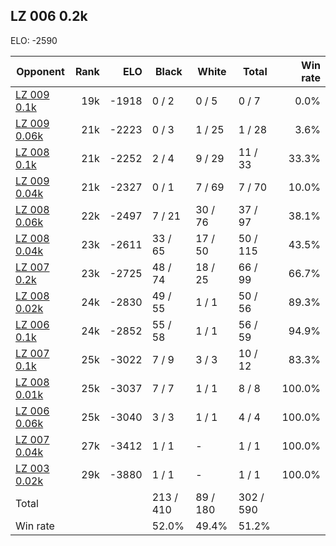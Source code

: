 ## LZ 006 0.2k ##

ELO: -2590

Opponent | Rank | ELO | Black | White | Total | Win rate
---------|-----:|----:|-------|-------|-------|-------:
[LZ 009 0.1k](LZ%20009%200.1k.md) | 19k | -1918 | 0 / 2 | 0 / 5 | 0 / 7 | 0.0%
[LZ 009 0.06k](LZ%20009%200.06k.md) | 21k | -2223 | 0 / 3 | 1 / 25 | 1 / 28 | 3.6%
[LZ 008 0.1k](LZ%20008%200.1k.md) | 21k | -2252 | 2 / 4 | 9 / 29 | 11 / 33 | 33.3%
[LZ 009 0.04k](LZ%20009%200.04k.md) | 21k | -2327 | 0 / 1 | 7 / 69 | 7 / 70 | 10.0%
[LZ 008 0.06k](LZ%20008%200.06k.md) | 22k | -2497 | 7 / 21 | 30 / 76 | 37 / 97 | 38.1%
[LZ 008 0.04k](LZ%20008%200.04k.md) | 23k | -2611 | 33 / 65 | 17 / 50 | 50 / 115 | 43.5%
[LZ 007 0.2k](LZ%20007%200.2k.md) | 23k | -2725 | 48 / 74 | 18 / 25 | 66 / 99 | 66.7%
[LZ 008 0.02k](LZ%20008%200.02k.md) | 24k | -2830 | 49 / 55 | 1 / 1 | 50 / 56 | 89.3%
[LZ 006 0.1k](LZ%20006%200.1k.md) | 24k | -2852 | 55 / 58 | 1 / 1 | 56 / 59 | 94.9%
[LZ 007 0.1k](LZ%20007%200.1k.md) | 25k | -3022 | 7 / 9 | 3 / 3 | 10 / 12 | 83.3%
[LZ 008 0.01k](LZ%20008%200.01k.md) | 25k | -3037 | 7 / 7 | 1 / 1 | 8 / 8 | 100.0%
[LZ 006 0.06k](LZ%20006%200.06k.md) | 25k | -3040 | 3 / 3 | 1 / 1 | 4 / 4 | 100.0%
[LZ 007 0.04k](LZ%20007%200.04k.md) | 27k | -3412 | 1 / 1 | - | 1 / 1 | 100.0%
[LZ 003 0.02k](LZ%20003%200.02k.md) | 29k | -3880 | 1 / 1 | - | 1 / 1 | 100.0%
Total | | | 213 / 410 | 89 / 180 | 302 / 590 | 
Win rate| | | 52.0% | 49.4% | 51.2% | 
